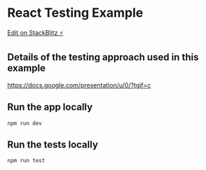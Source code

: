 # React Testing Example

[Edit on StackBlitz ⚡️](https://stackblitz.com/edit/nextjs-8imwns)

## Details of the testing approach used in this example

https://docs.google.com/presentation/u/0/?tgif=c

## Run the app locally

`npm run dev`

## Run the tests locally

`npm run test`
